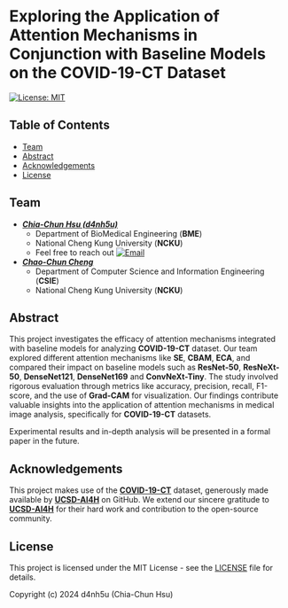 # Exploring the Application of Attention Mechanisms in Conjunction with Baseline Models on the COVID-19-CT Dataset

[![License: MIT](https://img.shields.io/badge/License-MIT-yellow.svg)](https://opensource.org/licenses/MIT)


## Table of Contents

- [Team](#team)
- [Abstract](#abstract)
- [Acknowledgements](#acknowledgements)
- [License](#license)


## Team <a name = "team"></a>

- [***Chia-Chun Hsu (d4nh5u)***](https://github.com/d4nh5u)
  - Department of BioMedical Engineering (**BME**)
  - National Cheng Kung University (**NCKU**)
  - Feel free to reach out <a href="f94099011@gs.ncku.edu.tw">![Email](https://img.shields.io/badge/-Email-blue?style=flat-square&logo=Gmail)</a>
- [***Chao-Chun Cheng***](https://github.com/ChengChaoChun)
  - Department of Computer Science and Information Engineering (**CSIE**)
  - National Cheng Kung University (**NCKU**)

## Abstract <a name = "abstract"></a>
This project investigates the efficacy of attention mechanisms integrated with baseline models for analyzing **COVID-19-CT** dataset. Our team explored different attention mechanisms like **SE**, **CBAM**, **ECA**, and compared their impact on baseline models such as **ResNet-50**, **ResNeXt-50**, **DenseNet121**, **DenseNet169** and **ConvNeXt-Tiny**. The study involved rigorous evaluation through metrics like accuracy, precision, recall, F1-score, and the use of **Grad-CAM** for visualization. Our findings contribute valuable insights into the application of attention mechanisms in medical image analysis, specifically for **COVID-19-CT** datasets.

Experimental results and in-depth analysis will be presented in a formal paper in the future.

## Acknowledgements <a name = "acknowledgements"></a>

This project makes use of the [**COVID-19-CT**](https://github.com/UCSD-AI4H/COVID-CT) dataset, generously made available by [**UCSD-AI4H**](https://github.com/UCSD-AI4H/COVID-CT) on GitHub. We extend our sincere gratitude to [**UCSD-AI4H**](https://github.com/UCSD-AI4H/COVID-CT) for their hard work and contribution to the open-source community.


## License <a name = "license"></a>

This project is licensed under the MIT License - see the [LICENSE](LICENSE.txt) file for details.

Copyright (c) 2024 d4nh5u (Chia-Chun Hsu)


